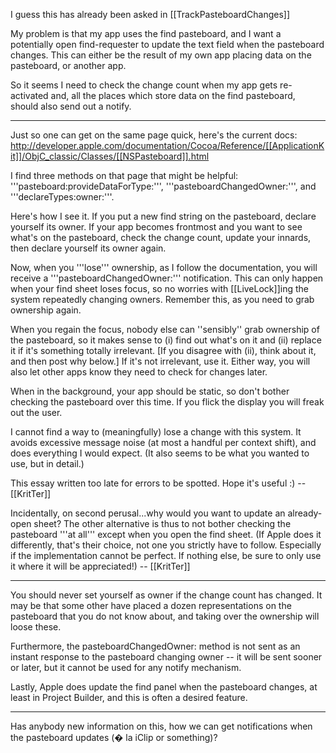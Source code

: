 I guess this has already been asked in [[TrackPasteboardChanges]]

My problem is that my app uses the find pasteboard, and I want a potentially open find-requester to update the text field when the pasteboard changes. This can either be the result of my own app placing data on the pasteboard, or another app.

So it seems I need to check the change count when my app gets re-activated and, all the places which store data on the find pasteboard, should also send out a notify.

----

Just so one can get on the same page quick, here's the current docs:
http://developer.apple.com/documentation/Cocoa/Reference/[[ApplicationKit]]/ObjC_classic/Classes/[[NSPasteboard]].html

I find three methods on that page that might be helpful: '''pasteboard:provideDataForType:''', '''pasteboardChangedOwner:''', and '''declareTypes:owner:'''.

Here's how I see it. If you put a new find string on the pasteboard, declare yourself its owner. If your app becomes frontmost and you want to see what's on the pasteboard, check the change count, update your innards, then declare yourself its owner again.

Now, when you '''lose''' ownership, as I follow the documentation, you will receive a '''pasteboardChangedOwner:''' notification. This can only happen when your find sheet loses focus, so no worries with [[LiveLock]]<nowiki/>ing the system repeatedly changing owners. Remember this, as you need to grab ownership again.

When you regain the focus, nobody else can ''sensibly'' grab ownership of the pasteboard, so it makes sense to (i) find out what's on it and (ii) replace it if it's something totally irrelevant. [If you disagree with (ii), think about it, and then post why below.] If it's not irrelevant, use it. Either way, you will also let other apps know they need to check for changes later.

When in the background, your app should be static, so don't bother checking the pasteboard over this time. If you flick the display you will freak out the user.

I cannot find a way to (meaningfully) lose a change with this system. It avoids excessive message noise (at most a handful per context shift), and does everything I would expect. (It also seems to be what you wanted to use, but in detail.)

This essay written too late for errors to be spotted. Hope it's useful :) -- [[KritTer]]

Incidentally, on second perusal...why would you want to update an already-open sheet? The other alternative is thus to not bother checking the pasteboard '''at all''' except when you open the find sheet. (If Apple does it differently, that's their choice, not one you strictly have to follow. Especially if the implementation cannot be perfect. If nothing else, be sure to only use it where it will be appreciated!) -- [[KritTer]]

----

You should never set yourself as owner if the change count has changed. It may be that some other have placed a dozen representations on the pasteboard that you do not know about, and taking over the ownership will loose these.

Furthermore, the pasteboardChangedOwner: method is not sent as an instant response to the pasteboard changing owner -- it will be sent sooner or later, but it cannot be used for any notify mechanism.

Lastly, Apple does update the find panel when the pasteboard changes, at least in Project Builder, and this is often a desired feature.

----
Has anybody new information on this, how we can get notifications when the pasteboard updates (� la iClip or something)?